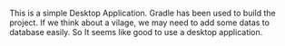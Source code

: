 This is a simple Desktop Application. Gradle has been used to build the project.
If we think about a vilage, we may need to add some datas to database easily. So It seems like good to use a
desktop application.
